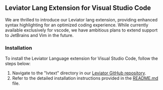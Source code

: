 ## Leviator Lang Extension for Visual Studio Code

We are thrilled to introduce our Leviator lang extension, providing enhanced syntax highlighting for an optimized coding experience. While currently available exclusively for vscode, we have ambitious plans to extend support to JetBrains and Vim in the future.

### Installation

To install the Leviator Language extension for Visual Studio Code, follow the steps below:

1. Navigate to the "lvtext" directory in our [Leviator GitHub repository](https://github.com/X-R-G-B/Leviator/lvtext).
2. Refer to the detailed installation instructions provided in the [README.md](https://github.com/X-R-G-B/Leviator/blob/lvtext/vscode/leviator-lang/README.md) file.
